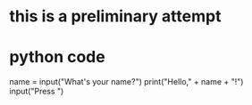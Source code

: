 # this is a preliminary attempt
# python code
name = input("What's your name?")
print("Hello," + name + "!")
input("Press <enter>")
